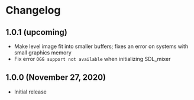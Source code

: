 <!--
   - Copyright (C) 2020 Julian Valentin
   -
   - This Source Code Form is subject to the terms of the Mozilla Public
   - License, v. 2.0. If a copy of the MPL was not distributed with this
   - file, You can obtain one at https://mozilla.org/MPL/2.0/.
   -->

# Changelog

## 1.0.1 (upcoming)

- Make level image fit into smaller buffers; fixes an error on systems with small graphics memory
- Fix error `OGG support not available` when initializing SDL_mixer

## 1.0.0 (November 27, 2020)

- Initial release
